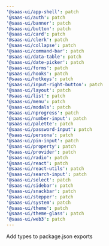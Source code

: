 ```yaml
---
'@saas-ui/app-shell': patch
'@saas-ui/auth': patch
'@saas-ui/banner': patch
'@saas-ui/button': patch
'@saas-ui/card': patch
'@saas-ui/clerk': patch
'@saas-ui/collapse': patch
'@saas-ui/command-bar': patch
'@saas-ui/data-table': patch
'@saas-ui/date-picker': patch
'@saas-ui/forms': patch
'@saas-ui/hooks': patch
'@saas-ui/hotkeys': patch
'@saas-ui/input-right-button': patch
'@saas-ui/layout': patch
'@saas-ui/list': patch
'@saas-ui/menu': patch
'@saas-ui/modals': patch
'@saas-ui/nprogress': patch
'@saas-ui/number-input': patch
'@saas-ui/palette': patch
'@saas-ui/password-input': patch
'@saas-ui/persona': patch
'@saas-ui/pin-input': patch
'@saas-ui/property': patch
'@saas-ui/provider': patch
'@saas-ui/radio': patch
'@saas-ui/react': patch
'@saas-ui/react-utils': patch
'@saas-ui/search-input': patch
'@saas-ui/select': patch
'@saas-ui/sidebar': patch
'@saas-ui/snackbar': patch
'@saas-ui/stepper': patch
'@saas-ui/system': patch
'@saas-ui/theme': patch
'@saas-ui/theme-glass': patch
'@saas-ui/web3': patch
---
```


Add types to package.json exports
